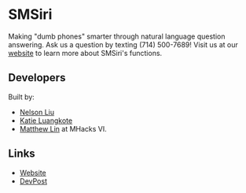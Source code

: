# SMSiri
Making "dumb phones" smarter through natural language question answering. Ask us a question by texting (714) 500-7689! Visit us at our [website](http://www.smsiri.co/static/index.html) to learn more about SMSiri's functions.

## Developers
Built by:
* [Nelson Liu](https://github.com/nelson-liu)
* [Katie Luangkote](https://github.com/kluangkote)
* [Matthew Lin](https://github.com/Darthpwner)
at MHacks VI.

## Links
* [Website](http://www.smsiri.co/static/index.html)
* [DevPost](http://devpost.com/software/smsiri)
